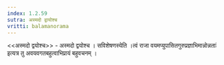 ```yaml
---
index: 1.2.59
sutra: अस्मदो द्वायोश्च
vritti: balamanorama
---
```


<<अस्मदो द्वयोश्च>> - अस्मदो द्वयोश्च । सविशेषणस्येति ।त्वं राजा वयमप्युपासितगुरुप्रज्ञाभिमान्नोन्नताः॑ इत्यत्र तु अवयवगतबहुत्वाभिप्रायं बहुवचनम् । 